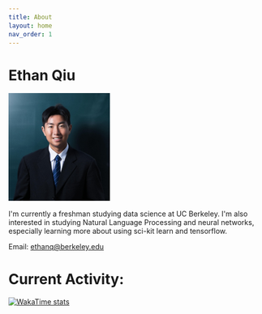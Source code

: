 ```yaml
---
title: About
layout: home
nav_order: 1
---
```

<script src="{{ '/assets/js/dark-mode.js' | relative_url }}"></script>

# Ethan Qiu

<img src="/assets/jpgs/Qiu_Ethan_D.jpg" alt="Image description" width="200"/>

I'm currently a freshman studying data science at UC Berkeley. I'm also interested in studying Natural Language Processing and neural networks, especially learning more about using sci-kit learn and tensorflow. 

Email: [ethanq@berkeley.edu](mailto:ethanq@berkeley.edu)

# Current Activity:

[![WakaTime stats](https://wakatime.com/share/@5a3d58c2-4173-45e3-ab65-038ca3832045/489547cd-5873-4d6a-8713-44faea6d2bb8.png)](https://wakatime.com)
